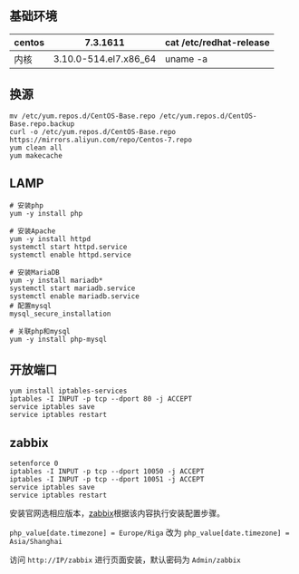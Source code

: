 ## 基础环境

| centos | 7.3.1611              | cat /etc/redhat-release |
| ------ | --------------------- | ----------------------- |
| 内核   | 3.10.0-514.el7.x86_64 | uname -a                |

## 换源

```shell
mv /etc/yum.repos.d/CentOS-Base.repo /etc/yum.repos.d/CentOS-Base.repo.backup
curl -o /etc/yum.repos.d/CentOS-Base.repo https://mirrors.aliyun.com/repo/Centos-7.repo
yum clean all
yum makecache
```

## LAMP

```shell
# 安装php
yum -y install php

# 安装Apache
yum -y install httpd
systemctl start httpd.service
systemctl enable httpd.service

# 安装MariaDB
yum -y install mariadb*
systemctl start mariadb.service
systemctl enable mariadb.service
# 配置mysql
mysql_secure_installation

# 关联php和mysql
yum -y install php-mysql
```

## 开放端口

```shell
yum install iptables-services
iptables -I INPUT -p tcp --dport 80 -j ACCEPT
service iptables save
service iptables restart
```

## zabbix

```shell
setenforce 0
iptables -I INPUT -p tcp --dport 10050 -j ACCEPT
iptables -I INPUT -p tcp --dport 10051 -j ACCEPT
service iptables save
service iptables restart
```

安装官网选相应版本，[zabbix](https://www.zabbix.com/cn/download)根据该内容执行安装配置步骤。

`php_value[date.timezone] = Europe/Riga` 改为 `php_value[date.timezone] = Asia/Shanghai`

访问 `http://IP/zabbix` 进行页面安装，默认密码为 `Admin/zabbix`